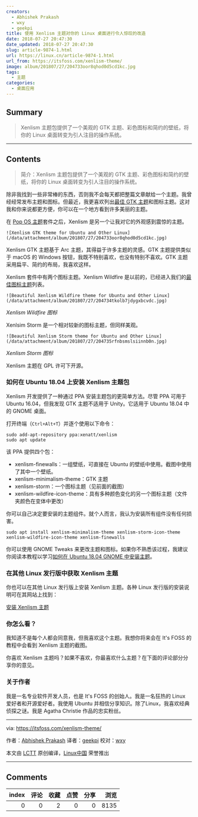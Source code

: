 ```yaml
---
creators:
  - Abhishek Prakash
  - wxy
  - geekpi
title: 使用 Xenlism 主题对你的 Linux 桌面进行令人惊叹的改造
date: 2018-07-27 20:47:30
date_updated: 2018-07-27 20:47:30
slug: article-9874-1.html
url: https://linux.cn/article-9874-1.html
url_from: https://itsfoss.com/xenlism-theme/
image: album/201807/27/204733oor8qhod0d5cd1kc.jpg
tags:
  - 主题
categories:
  - 桌面应用
---
```


## Summary

> Xenlism 主题包提供了一个美观的 GTK 主题、彩色图标和简约的壁纸，将你的 Linux 桌面转变为引人注目的操作系统。

***

<!-- more -->

## Contents

> 
> 简介：Xenlism 主题包提供了一个美观的 GTK 主题、彩色图标和简约的壁纸，将你的 Linux 桌面转变为引人注目的操作系统。
> 
> 
> 

除非我找到一些非常棒的东西，否则我不会每天都把整篇文章献给一个主题。我曾经经常发布主题和图标。但最近，我更喜欢列出[最佳 GTK 主题](https://itsfoss.com/best-gtk-themes/)和图标主题。这对我和你来说都更方便，你可以在一个地方看到许多美丽的主题。

在 [Pop OS 主题](https://itsfoss.com/pop-icon-gtk-theme-ubuntu/)套件之后，Xenlism 是另一个让我对它的外观感到震惊的主题。

`![Xenlism GTK theme for Ubuntu and Other Linux](/data/attachment/album/201807/27/204733oor8qhod0d5cd1kc.jpg)`

Xenlism GTK 主题基于 Arc 主题，其得益于许多主题的灵感。GTK 主题提供类似于 macOS 的 Windows 按钮，我既不特别喜欢，也没有特别不喜欢。GTK 主题采用扁平、简约的布局，我喜欢这样。

Xenlism 套件中有两个图标主题。Xenlism Wildfire 是以前的，已经进入我们的[最佳图标主题](https://itsfoss.com/best-icon-themes-ubuntu-16-04/)列表。

`![Beautiful Xenlism Wildfire theme for Ubuntu and Other Linux](/data/attachment/album/201807/27/204734tkolb7jdygxbcvdc.jpg)`

*Xenlism Wildfire 图标*

Xenlsim Storm 是一个相对较新的图标主题，但同样美观。

`![Beautiful Xenlism Storm theme for Ubuntu and Other Linux](/data/attachment/album/201807/27/204735rfnbsmslsiinnb0n.jpg)`

*Xenlism Storm 图标*

Xenlism 主题在 GPL 许可下开源。

### 如何在 Ubuntu 18.04 上安装 Xenlism 主题包

Xenlism 开发提供了一种通过 PPA 安装主题包的更简单方法。尽管 PPA 可用于 Ubuntu 16.04，但我发现 GTK 主题不适用于 Unity。它适用于 Ubuntu 18.04 中的 GNOME 桌面。

打开终端（`Ctrl+Alt+T`）并逐个使用以下命令：

```shell
sudo add-apt-repository ppa:xenatt/xenlism
sudo apt update
```

该 PPA 提供四个包：

* xenlism-finewalls：一组壁纸，可直接在 Ubuntu 的壁纸中使用。截图中使用了其中一个壁纸。
* xenlism-minimalism-theme：GTK 主题
* xenlism-storm：一个图标主题（见前面的截图）
* xenlism-wildfire-icon-theme：具有多种颜色变化的另一个图标主题（文件夹颜色在变体中更改）

你可以自己决定要安装的主题组件。就个人而言，我认为安装所有组件没有任何损害。

```shell
sudo apt install xenlism-minimalism-theme xenlism-storm-icon-theme xenlism-wildfire-icon-theme xenlism-finewalls
```

你可以使用 GNOME Tweaks 来更改主题和图标。如果你不熟悉该过程，我建议你阅读本教程以学习[如何在 Ubuntu 18.04 GNOME 中安装主题](https://itsfoss.com/install-themes-ubuntu/)。

### 在其他 Linux 发行版中获取 Xenlism 主题

你也可以在其他 Linux 发行版上安装 Xenlism 主题。各种 Linux 发行版的安装说明可在其网站上找到：

[安装 Xenlism 主题](http://xenlism.github.io/minimalism/#install)

### 你怎么看？

我知道不是每个人都会同意我，但我喜欢这个主题。我想你将来会在 It's FOSS 的教程中会看到 Xenlism 主题的截图。

你喜欢 Xenlism 主题吗？如果不喜欢，你最喜欢什么主题？在下面的评论部分分享你的意见。

### 关于作者

我是一名专业软件开发人员，也是 It's FOSS 的创始人。我是一名狂热的 Linux 爱好者和开源爱好者。我使用 Ubuntu 并相信分享知识。除了Linux，我喜欢经典侦探之谜。我是 Agatha Christie 作品的忠实粉丝。

---

via: <https://itsfoss.com/xenlism-theme/>

作者：[Abhishek Prakash](https://itsfoss.com/author/abhishek/)  译者：[geekpi](https://github.com/geekpi) 校对：[wxy](https://github.com/wxy)

本文由 [LCTT](https://github.com/LCTT/TranslateProject) 原创编译，[Linux中国](https://linux.cn/) 荣誉推出

***

## Comments


|   index |   评论 |   收藏 |   点赞 |   分享 |   浏览 |
|--------:|-------:|-------:|-------:|-------:|-------:|
|       0 |      0 |      2 |      0 |      0 |   8135 |
